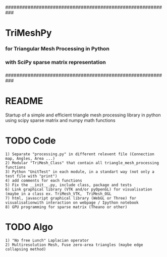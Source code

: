 ###########################################################
#    TriMeshPy
###        for Triangular Mesh Processing in Python
###        with SciPy sparse matrix representation
###
###########################################################

# README #
Startup of a simple and efficient triangle mesh processing library in python
using scipy sparse matrix and numpy math functions

# TODO Code #
```
1) Separate "processing.py" in different relevent file (Connection map, Angles, Area ...) 
2) Modular "TriMesh_Class" that contain all triangle_mesh_processing functions
3) Python "UnitTest" in each module, in a standart way (not only a test file with "print")
4) add comments for each functions
5) Fix the __init__.py, include class, package and tests
6) Link graphical library (VTK and/or pyOpenGL) for visualisation (maybe in a class ex. TriMesh_VTK,  TriMesh_OGL
7) html, javascript graphical library (WebGL or Three) for visualisationwith interaction on webpage / Ipython notebook
8) GPU programming for sparse matrix (Theano or other)
```

# TODO Algo #
```
1) "No free Lunch" Laplacian operator
2) Multiresolution Mesh, Fuse zero-area triangles (maybe edge collapsing method)
```
